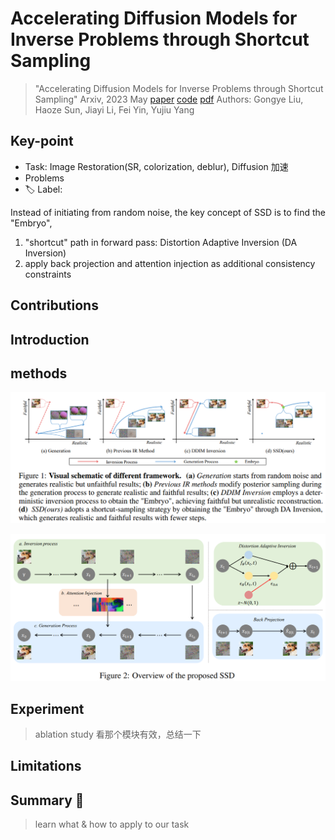# Accelerating Diffusion Models for Inverse Problems through Shortcut Sampling

> "Accelerating Diffusion Models for Inverse Problems through Shortcut Sampling" Arxiv, 2023 May
> [paper](http://arxiv.org/abs/2305.16965v1) [code](https://github.com/GongyeLiu/SSD) 
> [pdf](./2023_05_Arxiv_Accelerating-Diffusion-Models-for-Inverse-Problems-through-Shortcut-Sampling.pdf)
> Authors: Gongye Liu, Haoze Sun, Jiayi Li, Fei Yin, Yujiu Yang

## Key-point

- Task: Image Restoration(SR, colorization, deblur), Diffusion 加速
- Problems
- :label: Label:

Instead of initiating from random noise, the key concept of SSD is to find the "Embryo",

1. "shortcut" path in forward pass: Distortion Adaptive Inversion (DA Inversion)
2. apply back projection and attention injection as additional consistency constraints

## Contributions

## Introduction

## methods

![image-20231129183835195](docs/2023_05_Arxiv_Accelerating-Diffusion-Models-for-Inverse-Problems-through-Shortcut-Sampling_Note/image-20231129183835195.png)



![image-20231129184037669](docs/2023_05_Arxiv_Accelerating-Diffusion-Models-for-Inverse-Problems-through-Shortcut-Sampling_Note/image-20231129184037669.png)





## Experiment

> ablation study 看那个模块有效，总结一下

## Limitations

## Summary :star2:

> learn what & how to apply to our task

